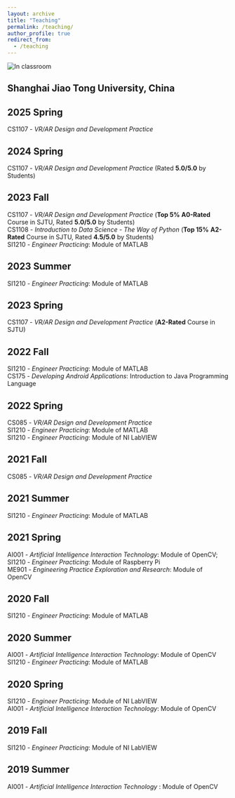 ```yaml
---
layout: archive
title: "Teaching"
permalink: /teaching/
author_profile: true
redirect_from:
  - /teaching
---
```


![In classroom](/images/teaching.jpg)

<!--## Undergraduate courses-->
## Shanghai Jiao Tong University, China

## 2025 Spring
CS1107 - *VR/AR Design and Development Practice* <br> 

## 2024 Spring
CS1107 - *VR/AR Design and Development Practice* (Rated **5.0/5.0** by Students)<br> 

## 2023 Fall 
CS1107 - *VR/AR Design and Development Practice* (**Top 5%** **A0-Rated** Course in SJTU, Rated **5.0/5.0** by Students) <br>
CS1108 - *Introduction to Data Science - The Way of Python* (**Top 15%** **A2-Rated** Course in SJTU, Rated **4.5/5.0** by Students)<br> 
SI1210 - *Engineer Practicing*: Module of MATLAB <br>

## 2023 Summer 
SI1210 - *Engineer Practicing*: Module of MATLAB <br>

## 2023 Spring
CS1107 - *VR/AR Design and Development Practice* (**A2-Rated** Course in SJTU)<br> 

## 2022 Fall
SI1210 - *Engineer Practicing*: Module of MATLAB <br>
CS175 - *Developing Android Applications*: Introduction to Java Programming Language

## 2022 Spring
CS085 - *VR/AR Design and Development Practice* <br>
SI1210 - *Engineer Practicing*: Module of MATLAB <br>
SI1210 - *Engineer Practicing*: Module of NI LabVIEW

## 2021 Fall
CS085 - *VR/AR Design and Development Practice*
## 2021 Summer
SI1210 - *Engineer Practicing*: Module of MATLAB
## 2021 Spring
AI001 - *Artificial Intelligence Interaction Technology*: Module of OpenCV;<br>
SI1210 - *Engineer Practicing*: Module of Raspberry Pi<br>
ME901 - *Engineering Practice Exploration and Research*: Module of OpenCV


## 2020 Fall
SI1210 - *Engineer Practicing*: Module of MATLAB
## 2020 Summer
AI001 - *Artificial Intelligence Interaction Technology*: Module of OpenCV<br>
SI1210 - *Engineer Practicing*: Module of MATLAB
## 2020 Spring
SI1210 - *Engineer Practicing*: Module of NI LabVIEW<br>
AI001 - *Artificial Intelligence Interaction Technology*: Module of OpenCV

## 2019 Fall 
SI1210 - *Engineer Practicing*: Module of NI LabVIEW
## 2019 Summer
AI001 - *Artificial Intelligence Interaction Technology* : Module of OpenCV



